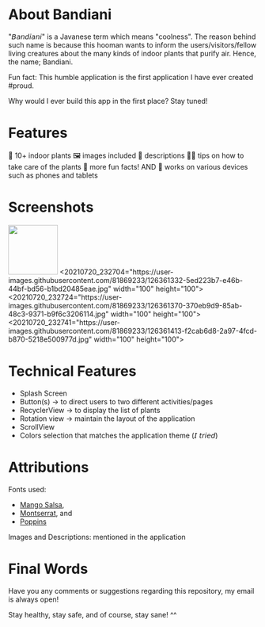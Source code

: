 # About Bandiani
"𝘉𝘢𝘯𝘥𝘪𝘢𝘯𝘪" is a Javanese term which means "coolness". The reason behind such name is because this hooman wants to inform the users/visitors/fellow living creatures about the many kinds of indoor plants that purify air. Hence, the name; Bandiani.

Fun fact: This humble application is the first application I have ever created #proud.

Why would I ever build this app in the first place? Stay tuned! 

# Features
🍃 10+ indoor plants
🖼️ images included
📝 descriptions
🙌🏻 tips on how to take care of the plants
🔮 more fun facts! AND
📱 works on various devices such as phones and tablets

# Screenshots
<img src="https://your-image-url.type" width="100" height="100">
<20210720_232704="https://user-images.githubusercontent.com/81869233/126361332-5ed223b7-e46b-44bf-bd56-b1bd20485eae.jpg" width="100" height="100">
<20210720_232724="https://user-images.githubusercontent.com/81869233/126361370-370eb9d9-85ab-48c3-9371-b9f6c3206114.jpg" width="100" height="100">
<20210720_232741="https://user-images.githubusercontent.com/81869233/126361413-f2cab6d8-2a97-4fcd-b870-5218e500977d.jpg" width="100" height="100">

# Technical Features
- Splash Screen
- Button(s) -> to direct users to two different activities/pages
- RecyclerView -> to display the list of plants
- Rotation view -> maintain the layout of the application
- ScrollView
- Colors selection that matches the application theme (𝘐 𝘵𝘳𝘪𝘦𝘥)

# Attributions
Fonts used:
  - [Mango Salsa](https://www.fontmirror.com/mango-salsa),
  - [Montserrat](https://fonts.google.com/specimen/Montserrat), and
  - [Poppins](https://fonts.google.com/specimen/Poppins)

Images and Descriptions: mentioned in the application

# Final Words
Have you any comments or suggestions regarding this repository, my email is always open!

Stay healthy, stay safe, and of course, stay sane! ^^
